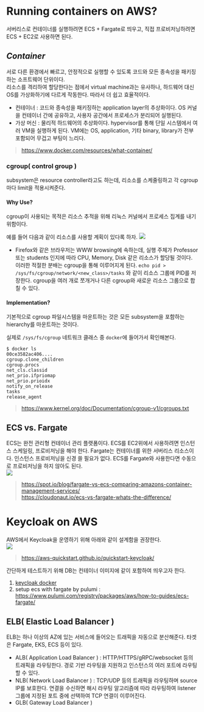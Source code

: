 # Running containers on AWS?
서버리스로 컨테이너를 실행하려면 ECS + Fargate로 띄우고, 직접 프로비저닝하려면 ECS + EC2로 사용하면 된다.

## *Container*
서로 다른 환경에서 빠르고, 안정적으로 실행할 수 있도록 코드와 모든 종속성을 패키징하는 소프트웨어 단위이다.  
리소스를 격리하여 할당한다는 점에서 virtual machine과는 유사하나, 하드웨어 대신 OS를 가상화하기에 다르게 작동한다. 따라서 더 쉽고 효율적이다.  
- 컨테이너 : 코드와 종속성을 패키징하는 application layer의 추상화이다. OS 커널을 컨테이너 간에 공유하고, 사용자 공간에서 프로세스가 분리되어 실행된다. 
- 가상 머신 : 물리적 하드웨어의 추상화이다. hypervisor를 통해 단일 시스템에서 여러 VM을 실행하게 된다. VM에는 OS, application, 기타 binary, library가 전부 포함되어 무겁고 부팅이 느리다.

> https://www.docker.com/resources/what-container/

### cgroup( control group )
subsystem은 resource controller라고도 하는데, 리소소를 스케줄링하고 각 cgroup마다 limit을 적용시켜준다. 

#### Why Use?
cgroup이 사용되는 목적은 리소스 추적을 위해 리눅스 커널에서 프로세스 집계를 내기 위함이다.  

예를 들어 다음과 같이 리소스를 사용할 계획이 있다록 하자. 
![](img/cpuset.png)

- Firefox와 같은 브라우저는 WWW browsing에 속하는데, 실행 주체가 Professor 또는 students 인지에 따라 CPU, Memory, Disk 같은 리소스가 할당될 것이다.
이러한 적절한 분배는 cgroup을 통해 이루어지게 된다. `echo pid > /sys/fs/cgroup/network/<new_class>/tasks` 와 같이 리소스 그룹에 PID를 저장한다. cgroup을 여러 개로 쪼개거나 다른 cgroup와 새로운 리소스 그룹으로 합칠 수 있다. 

#### Implementation?
기본적으로 cgroup 파일시스템을 마운트하는 것은 모든 subsystem을 포함하는 hierarchy를 마운트하는 것이다.

실제로 `/sys/fs/cgroup` 네트워크 클래스 중 `docker`에 들어가서 확인해본다.
```console
$ docker ls
00ce3582ac406....
cgroup.clone_children
cgroup.procs
net_cls.classid
net_prio.ifpriomap
net_prio.prioidx
notify_on_release
tasks
release_agent
```
> https://www.kernel.org/doc/Documentation/cgroup-v1/cgroups.txt

## ECS vs. Fargate
ECS는 완전 관리형 컨테이너 관리 플랫폼이다. ECS를 EC2위에서 사용하려면 인스턴스 스케일링, 프로비저닝을 해야 한다.
Fargate는 컨테이너를 위한 서버리스 리소스이다. 인스턴스 프로비저닝을 신경 쓸 필요가 없다. ECS를 Fargate와 사용한다면 수동으로 프로비저닝을 하지 않아도 된다.  
![](https://cloudonaut.io/images/2019/02/ecs-container-instance-fargate@545w2x.webp)

> https://spot.io/blog/fargate-vs-ecs-comparing-amazons-container-management-services/  
	https://cloudonaut.io/ecs-vs-fargate-whats-the-difference/
	
# Keycloak on AWS
AWS에서 Keycloak을 운영하기 위해 아래와 같이 설계함을 권장한다.  
![](https://aws-quickstart.github.io/quickstart-keycloak/docs/deployment_guide/images/keycloak-architecture-diagram.png)

> https://aws-quickstart.github.io/quickstart-keycloak/

간단하게 테스트하기 위해 DB는 컨테이너 이미지에 같이 포함하여 띄우고자 한다.

1. [keycloak docker](https://www.keycloak.org/getting-started/getting-started-docker)
2. setup ecs with fargate by pulumi : https://www.pulumi.com/registry/packages/aws/how-to-guides/ecs-fargate/ 

## ELB( Elastic Load Balancer )
ELB는 하나 이상의 AZ에 있는 서비스에 들어오는 트래픽을 자동으로 분산해준다. 타겟은 Fargate, EKS, ECS 등이 있다.
- ALB( Application Load Balancer ) : HTTP/HTTPS/gRPC/websocket 등의 트래픽을 라우팅한다. 경로 기반 라우팅을 지원하고 인스턴스의 여러 포트에 라우팅할 수 있다.
- NLB( Network Load Balancer ) : TCP/UDP 등의 트래픽을 라우팅하며 source IP를 보호한다. 연결을 수신하면 해시 라우팅 알고리즘에 따라 라우팅하여 listener 그룹에 지정된 포트 중에 선택하여 TCP 연결이 이루어진다.
- GLB( Gateway Load Balancer )


